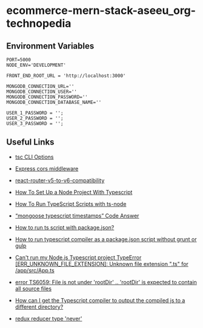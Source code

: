 # ecommerce-mern-stack-aseeu_org-technopedia

## Environment Variables

```env
PORT=5000
NODE_ENV='DEVELOPMENT'

FRONT_END_ROOT_URL = 'http://localhost:3000'

MONGODB_CONNECTION_URL=''
MONGODB_CONNECTION_USER=''
MONGODB_CONNECTION_PASSWORD=''
MONGODB_CONNECTION_DATABASE_NAME=''

USER_1_PASSWORD = '';
USER_2_PASSWORD = '';
USER_3_PASSWORD = '';

```

## Useful Links

- [tsc CLI Options](https://www.typescriptlang.org/docs/handbook/compiler-options.html)

- [Express cors middleware](https://expressjs.com/en/resources/middleware/cors.html)

- [react-router-v5-to-v6-compatibility](https://codesandbox.io/s/react-router-v5-to-v6-compatibility-tlhb4?file=/src/src/element-wrapper.jsx:26-73)

- [How To Set Up a Node Project With Typescript](https://www.digitalocean.com/community/tutorials/setting-up-a-node-project-with-typescript)

- [How To Run TypeScript Scripts with ts-node
  ](https://www.digitalocean.com/community/tutorials/typescript-running-typescript-ts-node)

- [“mongoose typescript timestamps” Code Answer](https://www.codegrepper.com/code-examples/typescript/mongoose+typescript+timestamps)

- [How to run ts script with package.json?](https://stackoverflow.com/questions/59468082/how-to-run-ts-script-with-package-json)

- [How to run typescript compiler as a package.json script without grunt or gulp](https://stackoverflow.com/a/57563174/13961420)

- [Can't run my Node.js Typescript project TypeError [ERR_UNKNOWN_FILE_EXTENSION]: Unknown file extension ".ts" for /app/src/App.ts](https://stackoverflow.com/questions/62096269/cant-run-my-node-js-typescript-project-typeerror-err-unknown-file-extension)

- [error TS6059: File is not under 'rootDir' .. 'rootDir' is expected to contain all source files](https://stackoverflow.com/questions/57422458/error-ts6059-file-is-not-under-rootdir-rootdir-is-expected-to-contain-al)

- [How can I get the Typescript compiler to output the compiled js to a different directory?](https://stackoverflow.com/questions/24454371/how-can-i-get-the-typescript-compiler-to-output-the-compiled-js-to-a-different-d)

- [redux reducer type 'never'](https://stackoverflow.com/a/62363589/13961420)
